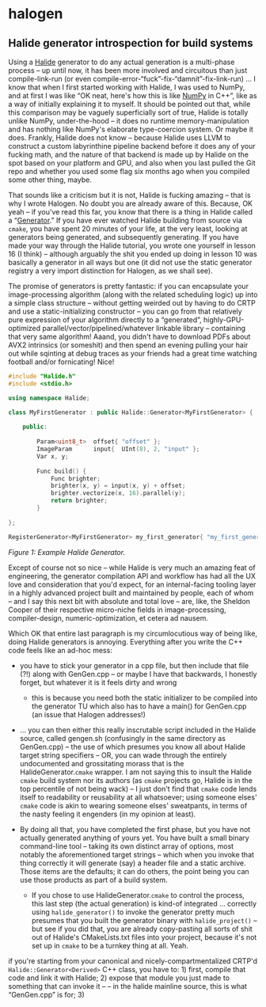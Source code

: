 # halogen

Halide generator introspection for build systems
---------------------------------------------------------------

Using a [Halide](http://halide-lang.org/) generator to do any actual generation is a multi-phase
process – up until now, it has been more involved and circuitous than just
compile-link-run (or even compile-error-“fuck”-fix-“damnit”-fix-link-run)
… I know that when I first started working with Halide, I was used to NumPy,
and at first I was like “OK neat, here's how this is like [NumPy](http://www.numpy.org/) in C++”, like as a way of initially explaining it to myself. It should be pointed out that,
while this comparison may be vaguely superficially sort of true, Halide is
totally unlike NumPy, under-the-hood – it does no runtime memory-manipulation
and has nothing like NumPy's elaborate type-coercion system. Or maybe it does.
Frankly, Halide does not know – because Halide uses LLVM to construct a custom
labyrinthine pipeline backend before it does any of your fucking math, and
the nature of that backend is made up by Halide on the spot based on your
platform and GPU, and also when you last pulled the Git repo and whether
you used some flag six months ago when you compiled some other thing, maybe.

That sounds like a criticism but it is not, Halide is fucking amazing –
that is why I wrote Halogen. No doubt you are already aware of this.
Because, OK yeah – if you've read this far, you
know that there is a thing in Halide called a “[Generator](https://github.com/halide/Halide/blob/master/src/Generator.h).” If you have
ever watched Halide building from source via `cmake`, you have spent 20 minutes
of your life, at the very least, looking at generators being generated,
and subsequently generating. If you have made your way through the Halide
tutorial, you wrote one yourself in lesson 16 (I think) – although arguably
the shit you ended up doing in lesson 10 was basically a generator in all
ways but one (it did not use the static generator registry a very import
distinction for Halogen, as we shall see).

The promise of generators is pretty fantastic: if you can encapsulate your
image-processing algorithm (along with the related scheduling logic) up
into a simple class structure – without getting weirded out by having to
do CRTP and use a static-initializing constructor – you can go from that
relatively pure expression of your algorithm directly to a “generated”,
highly-GPU-optimized parallel/vector/pipelined/whatever linkable library
– containing that very same algorithm! Aaand, you didn't have to download
PDFs about AVX2 intrinsics (or someshit) and then spend an evening pulling
your hair out while sqinting at debug traces as your friends had a great time
watching football and/or fornicating! Nice!

```c++
#include "Halide.h"
#include <stdio.h>

using namespace Halide;

class MyFirstGenerator : public Halide::Generator<MyFirstGenerator> {
    
    public:
        
        Param<uint8_t>  offset{ "offset" };
        ImageParam      input{  UInt(8), 2, "input" };
        Var x, y;
        
        Func build() {
            Func brighter;
            brighter(x, y) = input(x, y) + offset;
            brighter.vectorize(x, 16).parallel(y);
            return brighter;
        }
    
};

RegisterGenerator<MyFirstGenerator> my_first_generator{ "my_first_generator" };
```

_Figure 1: Example Halide Generator._

Except of course not so nice – while Halide is very much an amazing feat
of engineering, the generator compilation API and workflow has had all the UX
love and consideration that you'd expect, for an internal-facing tooling layer
in a highly advanced project built and maintained by people, each of whom –
and I say this next bit with absolute and total love – are, like, the
Sheldon Cooper of their respective micro-niche fields in image-processing,
compiler-design, numeric-optimization, et cetera ad nausem.

Which OK that entire last paragraph is my circumlocutious way of being like,
doing Halide generators is annoying. Everything after you write the C++ code
feels like an ad-hoc mess:

- you have to stick your generator in a cpp file, but then include
    that file (?!) along with GenGen.cpp – or maybe I have that backwards,
    I honestly forget, but whatever it is it feels dirty and wrong
        
    - this is because you need both the static initializer to be
        compiled into the generator TU which also has to have a main()
        for GenGen.cpp (an issue that Halogen addresses!)

- … you can then either this really inscrutable script included in the
    Halide source, called gengen.sh (confusingly in the same directory
    as GenGen.cpp) – the use of which presumes you know all about Halide
    target string specifiers – OR, you can wade through the entirely
    undocumented and grossitating morass that is the HalideGenerator.`cmake`
    wrapper. I am not saying this to insult the Halide `cmake` build system
    nor its authors (as `cmake` projects go, Halide is in the top percentile
    of not being wack) – I just don't find that `cmake` code lends itself
    to readability or reusability at all whatsoever; using someone elses'
    `cmake` code is akin to wearing someone elses' sweatpants, in terms of
    the nasty feeling it engenders (in my opinion at least).

- By doing all that, you have completed the first phase, but you have
    not actually generated anything of yours yet. You have built a small
    binary command-line tool – taking its own distinct array of options,
    most notably the aforementioned target strings – which when you invoke
    that thing correctly it will generate (say) a header file and a static
    archive. Those items are the defaults; it can do others, the point being
    you can use those products as part of a build system.
            
    - If you chose to use HalideGenerator.`cmake` to control the process,
        this last step (the actual generation) is kind-of integrated …
        correctly using `halide_generator()` to invoke
        the generator pretty much presumes that you built the generator
        binary with `halide_project()` – but see if you did that, you
        are already copy-pasting all sorts of shit out of Halide's
        CMakeLists.txt files into your project, because it's not set up
        in `cmake` to be a turnkey thing at all. Yeah.

if you're starting from your canonical and nicely-compartmentalized
    CRTP'd `Halide::Generator<Derived>` C++ class, you have to:
        1) first, compile that code and link it with Halide;
        2) expose that module you just made to something that can invoke it –
            – in the halide mainline source, this is what “GenGen.cpp” is for;
        3) 
